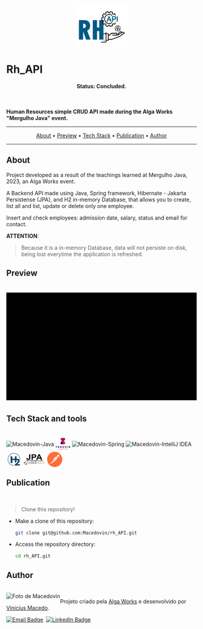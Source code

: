 <p align="center">
  <img src="./README-assets/rh_API-logo.png" width="140px" alt="RH API logo"/>
</p>

# Rh_API

<h4 align="center"> 
	 Status: Concluded.
</h4>

<br/>

**Human Resources simple CRUD API made during the Alga Works "Mergulho Java" event.**

---

<p align="center">
  <a href="#about">About</a> •
  <a href="#preview">Preview</a> •
  <a href="#tech-stack">Tech Stack</a> •
  <a href="#publication">Publication</a> •
  <a href="#author">Author</a> 
</p>

---

## About

Project developed as a result of the teachings learned at Mergulho Java, 2023, an Alga Works event.

A Backend API made using Java, Spring framework, Hibernate - Jakarta Persistense (JPA), and H2 in-memory Database, that allows you to create, list all and list, update or delete only one employee.

Insert and check employees: admission date, salary, status and email for contact.

**ATTENTION**:

> Because it is a in-memory Database, data will not persiste on disk, being lost everytime the application is refreshed.

## Preview

<h1 align="centetr">
	<img src="./README-assets/rh_api_demo.gif" width="850" alt="Macedovin FoodExplorer default user mobile experience">
</h1>

## Tech Stack and tools

<div style="display: inline_block"><br>
    <img align="center" alt="Macedovin-Java" height="40" width="40" src="https://cdn.jsdelivr.net/gh/devicons/devicon/icons/java/java-original-wordmark.svg" />
    <img align="center" alt="Macedovin-Postman" height="40" width="40" src="./README-assets/temurin-light.png">
    <img align="center" alt="Macedovin-Spring" height="40" width="40" src="https://cdn.jsdelivr.net/gh/devicons/devicon/icons/spring/spring-original-wordmark.svg">
    <img align="center" alt="Macedovin-IntelliJ IDEA" height="60" width="70" src="https://cdn.jsdelivr.net/gh/devicons/devicon/icons/intellij/intellij-original-wordmark.svg">
    <img align="center" alt="Macedovin-H2-Database" height="40" width="40" src="./README-assets/H2_database-icon.png">
    <img align="center" alt="Macedovin-Hibernate_Java Persistense API/ Jakarta Persistense" height="30" width="60" src="./README-assets/JPA_hibernat.png">
    <img align="center" alt="Macedovin-Postman" height="40" width="40" src="./README-assets/postman-icon-svgrepo-com.svg">
</div>

## Publication

<br/>

> Clone this repository!

- Make a clone of this repository:

  ```bash
  git clone git@github.com:Macedovin/rh_API.git
  ```

- Access the repository directory:

  ```bash
  cd rh_API.git
  ```

## Author

<br/>
<img align="left" src="https://avatars.githubusercontent.com/Macedovin?size=100" alt="Foto de Macedovin">

Projeto criado pela [Alga Works](https://github.com/algaworks) e desenvolvido por [Vinicius&nbsp;Macedo](https://github.com/Macedovin).

<a href="mailto:macedo.vp@gmail.com" target="_blank"><img src="https://img.shields.io/badge/Email-D14836?style=flat&logo=gmail&logoColor=white" alt="Email Badge" height="25"></a>&nbsp;
<a href="https://www.linkedin.com/in/vinicius-macedop/" target="_blank"><img src="https://img.shields.io/badge/Linkedin-0077B5?style=flat&logo=linkedin&logoColor=white" alt="LinkedIn Badge" height="25"></a>&nbsp;